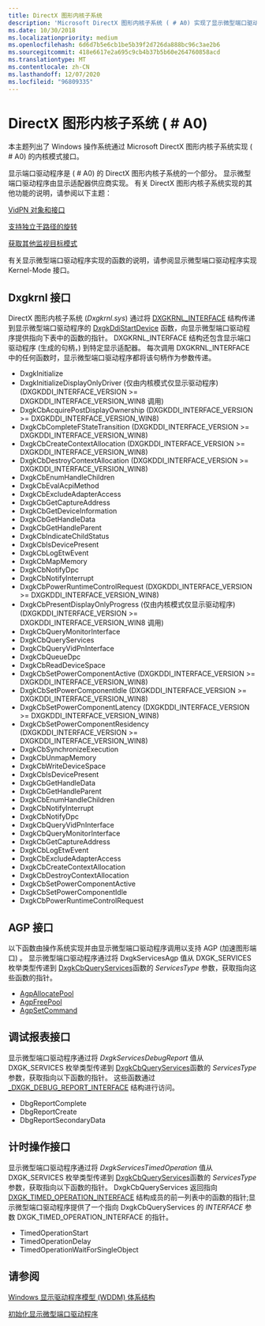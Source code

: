 ```yaml
---
title: DirectX 图形内核子系统
description: 'Microsoft DirectX 图形内核子系统 ( # A0) 实现了显示微型端口驱动程序调用的函数。'
ms.date: 10/30/2018
ms.localizationpriority: medium
ms.openlocfilehash: 6d6d7b5e6cb1be5b39f2d726da888bc96c3ae2b6
ms.sourcegitcommit: 418e6617e2a695c9cb4b37b5b60e264760858acd
ms.translationtype: MT
ms.contentlocale: zh-CN
ms.lasthandoff: 12/07/2020
ms.locfileid: "96809335"
---
```

# <a name="directx-graphics-kernel-subsystem-dxgkrnlsys"></a>DirectX 图形内核子系统 ( # A0) 

本主题列出了 Windows 操作系统通过 Microsoft DirectX 图形内核子系统实现 ( # A0) 的内核模式接口。

显示端口驱动程序是 ( # A0) 的 DirectX 图形内核子系统的一个部分。 显示微型端口驱动程序由显示适配器供应商实现。 有关 DirectX 图形内核子系统实现的其他功能的说明，请参阅以下主题：

[VidPN 对象和接口](vidpn-objects-and-interfaces.md)

[支持独立于路径的旋转](supporting-path-independent-rotation.md)

[获取其他监视目标模式](obtaining-additional-monitor-target-modes.md)

有关显示微型端口驱动程序实现的函数的说明，请参阅显示微型端口驱动程序实现 Kernel-Mode 接口。

## <a name="dxgkrnl-interface"></a>Dxgkrnl 接口

DirectX 图形内核子系统 (*Dxgkrnl.sys*) 通过将 [DXGKRNL_INTERFACE](/windows-hardware/drivers/ddi/dispmprt/ns-dispmprt-_dxgkrnl_interface) 结构传递到显示微型端口驱动程序的 [DxgkDdiStartDevice](/windows-hardware/drivers/ddi/dispmprt/nc-dispmprt-dxgkddi_start_device) 函数，向显示微型端口驱动程序提供指向下表中的函数的指针。 DXGKRNL_INTERFACE 结构还包含显示端口驱动程序 (生成的句柄，) 到特定显示适配器。 每次调用 DXGKRNL_INTERFACE 中的任何函数时，显示微型端口驱动程序都将该句柄作为参数传递。

* DxgkInitialize
* DxgkInitializeDisplayOnlyDriver (仅由内核模式仅显示驱动程序)  (DXGKDDI_INTERFACE_VERSION >= DXGKDDI_INTERFACE_VERSION_WIN8 调用) 
* DxgkCbAcquirePostDisplayOwnership (DXGKDDI_INTERFACE_VERSION >= DXGKDDI_INTERFACE_VERSION_WIN8) 
* DxgkCbCompleteFStateTransition (DXGKDDI_INTERFACE_VERSION >= DXGKDDI_INTERFACE_VERSION_WIN8) 
* DxgkCbCreateContextAllocation (DXGKDDI_INTERFACE_VERSION >= DXGKDDI_INTERFACE_VERSION_WIN8) 
* DxgkCbDestroyContextAllocation (DXGKDDI_INTERFACE_VERSION >= DXGKDDI_INTERFACE_VERSION_WIN8) 
* DxgkCbEnumHandleChildren
* DxgkCbEvalAcpiMethod
* DxgkCbExcludeAdapterAccess
* DxgkCbGetCaptureAddress
* DxgkCbGetDeviceInformation
* DxgkCbGetHandleData
* DxgkCbGetHandleParent
* DxgkCbIndicateChildStatus
* DxgkCbIsDevicePresent
* DxgkCbLogEtwEvent
* DxgkCbMapMemory
* DxgkCbNotifyDpc
* DxgkCbNotifyInterrupt
* DxgkCbPowerRuntimeControlRequest (DXGKDDI_INTERFACE_VERSION >= DXGKDDI_INTERFACE_VERSION_WIN8) 
* DxgkCbPresentDisplayOnlyProgress (仅由内核模式仅显示驱动程序)  (DXGKDDI_INTERFACE_VERSION >= DXGKDDI_INTERFACE_VERSION_WIN8 调用) 
* DxgkCbQueryMonitorInterface
* DxgkCbQueryServices
* DxgkCbQueryVidPnInterface
* DxgkCbQueueDpc
* DxgkCbReadDeviceSpace
* DxgkCbSetPowerComponentActive (DXGKDDI_INTERFACE_VERSION >= DXGKDDI_INTERFACE_VERSION_WIN8) 
* DxgkCbSetPowerComponentIdle (DXGKDDI_INTERFACE_VERSION >= DXGKDDI_INTERFACE_VERSION_WIN8) 
* DxgkCbSetPowerComponentLatency (DXGKDDI_INTERFACE_VERSION >= DXGKDDI_INTERFACE_VERSION_WIN8) 
* DxgkCbSetPowerComponentResidency (DXGKDDI_INTERFACE_VERSION >= DXGKDDI_INTERFACE_VERSION_WIN8) 
* DxgkCbSynchronizeExecution
* DxgkCbUnmapMemory
* DxgkCbWriteDeviceSpace
* DxgkCbIsDevicePresent
* DxgkCbGetHandleData
* DxgkCbGetHandleParent
* DxgkCbEnumHandleChildren
* DxgkCbNotifyInterrupt
* DxgkCbNotifyDpc
* DxgkCbQueryVidPnInterface
* DxgkCbQueryMonitorInterface
* DxgkCbGetCaptureAddress
* DxgkCbLogEtwEvent
* DxgkCbExcludeAdapterAccess
* DxgkCbCreateContextAllocation
* DxgkCbDestroyContextAllocation
* DxgkCbSetPowerComponentActive
* DxgkCbSetPowerComponentIdle
* DxgkCbPowerRuntimeControlRequest

## <a name="agp-interface"></a>AGP 接口

以下函数由操作系统实现并由显示微型端口驱动程序调用以支持 AGP (加速图形端口) 。 显示微型端口驱动程序通过将 DxgkServicesAgp 值从 DXGK_SERVICES 枚举类型传递到 [DxgkCbQueryServices](/windows-hardware/drivers/ddi/dispmprt/nc-dispmprt-dxgkcb_query_services)函数的 *ServicesType* 参数，获取指向这些函数的指针。

* [AgpAllocatePool](/windows-hardware/drivers/ddi/dispmprt/nc-dispmprt-dxgkcb_agp_allocate_pool)
* [AgpFreePool](/windows-hardware/drivers/ddi/dispmprt/nc-dispmprt-dxgkcb_agp_free_pool)
* [AgpSetCommand](/windows-hardware/drivers/ddi/dispmprt/nc-dispmprt-dxgkcb_agp_set_command)


## <a name="debug-report-interface"></a>调试报表接口


显示微型端口驱动程序通过将 *DxgkServicesDebugReport* 值从 DXGK_SERVICES 枚举类型传递到 [DxgkCbQueryServices](/windows-hardware/drivers/ddi/dispmprt/nc-dispmprt-dxgkcb_query_services)函数的 *ServicesType* 参数，获取指向以下函数的指针。 这些函数通过 [_DXGK_DEBUG_REPORT_INTERFACE](/windows-hardware/drivers/ddi/dispmprt/ns-dispmprt-_dxgk_debug_report_interface) 结构进行访问。

* DbgReportComplete
* DbgReportCreate
* DbgReportSecondaryData

## <a name="timed-operation-interface"></a>计时操作接口

显示微型端口驱动程序通过将 *DxgkServicesTimedOperation* 值从 DXGK_SERVICES 枚举类型传递到 [DxgkCbQueryServices](/windows-hardware/drivers/ddi/dispmprt/nc-dispmprt-dxgkcb_query_services)函数的 *ServicesType* 参数，获取指向以下函数的指针。 DxgkCbQueryServices 返回指向 [DXGK_TIMED_OPERATION_INTERFACE](/windows-hardware/drivers/ddi/dispmprt/ns-dispmprt-_dxgk_timed_operation_interface) 结构成员的前一列表中的函数的指针;显示微型端口驱动程序提供了一个指向 DxgkCbQueryServices 的 *INTERFACE* 参数 DXGK_TIMED_OPERATION_INTERFACE 的指针。

* TimedOperationStart
* TimedOperationDelay
* TimedOperationWaitForSingleObject

## <a name="see-also"></a>请参阅

[Windows 显示驱动程序模型 (WDDM) 体系结构](windows-vista-and-later-display-driver-model-architecture.md)

[初始化显示微型端口驱动程序](initializing-the-display-miniport-driver.md)
